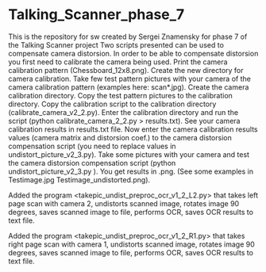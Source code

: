 # Talking_Scanner_phase_7
This is the repository for sw created by Sergei Znamensky for phase 7 of the Talking Scanner project 
Two scripts presented can be used to compensate camera distorsion.
In order to be able to compensate distorsion you first need to calibrate the camera being used.
Print the camera calibration pattern (Chessboard_12x8.png).
Create the new directory for camera calibration.
Take few test pattern pictures with your camera of the camera calibration pattern (examples here: scan*.jpg).
Create the camera calibration directory.
Copy the test pattern pictures to the calibration directory.
Copy the calibration script to the calibration directory (calibrate_camera_v2_2.py).
Enter the calibration directory and run the script (python calibrate_camera_2_2.py > results.txt).
See your camera calibration results in results.txt file.
Now enter the camera calibration results values (camera matrix and distorsion coef.) to the camera distorsion compensation script (you need to replace values in undistort_picture_v2_3.py).
Take some pictures with your camera and test the camera distorsion compensation script (python undistort_picture_v2_3.py <your picture name.jpg>). You get results in <your picture name>.png. (See some examples in Testimage.jpg Testimage_undistorted.png).

Added the program <takepic_undist_preproc_ocr_v1_2_L2.py> that takes left page scan with camera 2, undistorts scanned image, rotates image 90 degrees, saves scanned image to file, performs OCR, saves OCR results to text file.

Added the program <takepic_undist_preproc_ocr_v1_2_R1.py> that takes right page scan with camera 1, undistorts scanned image, rotates image 90 degrees, saves scanned image to file, performs OCR, saves OCR results to text file.

